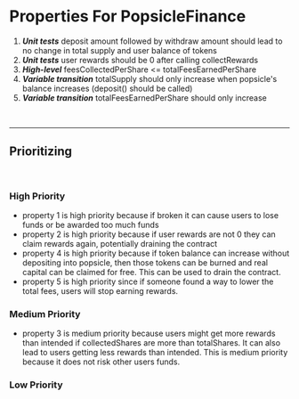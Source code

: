 # Properties For PopsicleFinance

1. ***Unit tests*** deposit amount followed by withdraw amount should lead to no change in total supply and user balance of tokens
2. ***Unit tests*** user rewards should be 0 after calling collectRewards
3. ***High-level*** feesCollectedPerShare <= totalFeesEarnedPerShare
4. ***Variable transition*** totalSupply should only increase when popsicle's balance increases (deposit() should be called)
5. ***Variable transition*** totalFeesEarnedPerShare should only increase

</br>

---

## Prioritizing

</br>

### High Priority

- property 1 is high priority because if broken it can cause users to lose funds or be awarded too much funds
- property 2 is high priority because if user rewards are not 0 they can claim rewards again, potentially draining the contract
- property 4 is high priority because if token balance can increase without depositing into popsicle, then those tokens can be burned and real capital can be claimed for free. This can be used to drain the contract.
- property 5 is high priority since if someone found a way to lower the total fees, users will stop earning rewards.

### Medium Priority

- property 3 is medium priority because users might get more rewards than intended if collectedShares are more than totalShares. It can also lead to users getting less rewards than intended. This is medium priority because it does not risk other users funds.

### Low Priority
